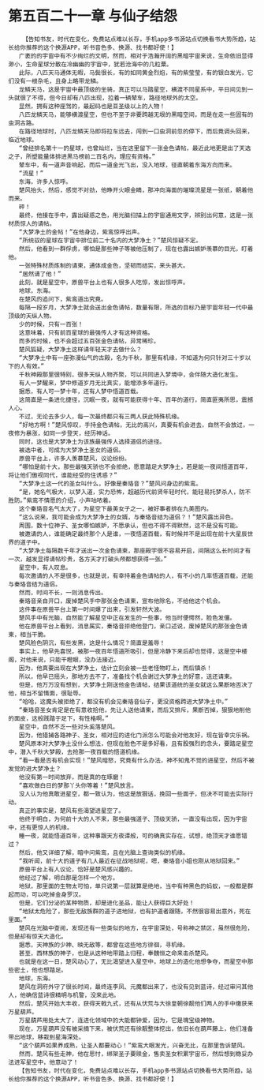 # 第五百二十一章 与仙子结怨
        【告知书友，时代在变化，免费站点难以长存，手机app多书源站点切换看书大势所趋，站长给你推荐的这个换源APP，听书音色多、换源、找书都好使！】
       广袤的的宇宙中有不少绚烂的文明，然而，相对于浩瀚开阔的黑暗宇宙来说，生命依旧显得渺小，生命星球分散在冷幽幽的宇宙中，犹若沧海中的几粒粟。
       此际，八匹天马通体无暇，马鬓很长，有的如同黄金烈焰，有的紫莹莹，有的银白发光，它们没有一根杂毛，且身上略带龙鳞。
       龙鳞天马，这是宇宙中最顶级的坐骑，真正可以马踏星空，横渡不同星系中，平日间见到一头就很了不得，但今日却有八匹出现，拉着一辆辇车，路径地球外的太空。
       显然，拥有这种座驾的，最起码也是亚圣级以上的人物！
       八匹龙鳞天马，能够横渡星空，但也不至于非要跨越无垠的黑暗空间，而是在走一些固有的虫洞古路。
       在路径地球时，八匹龙鳞天马即将拉车远去，闯到一口虫洞前忽的停下，而后竟调头回来，临近地球。
       “曾经排名第十一的星球，也曾灿烂，当在这里留下一张金色请帖，最近此地更是出了天选之子，所塑能量体排进黑马榜前二百名内，理应有资格。”
       辇车中，有一道声音响起，而后一道金光飞出，没入地球，径直朝着东海方向而来。
       “流星！”
       东海，许多人惊呼。
       楚风抬头，然后，感觉不对劲，他睁开火眼金睛，那冲向海面的璀璨流星是一张纸，朝着他而来。
       砰！
       最终，他接在手中，露出疑惑之色，用光脑扫描上的宇宙通用文字，辨别出何意，这是一张材质惊人的请帖。
       “大梦净土的金帖！”在他身边，紫鸾惊呼出声。
       “所统驭的星球在宇宙中排位前二十名内的大梦净土？”楚风惊疑不定。
       然后，他看到一群俘虏，哪怕是那些神子等被他压制了，现在也露出嫉妒羡慕的目光，盯着他。
       一张特殊材质炼制的请柬，通体成金色，坚韧而结实，来头甚大。
       “居然请了他！”
       此刻，就是星空中，原兽平台上也有人很多人吃惊，发出惊呼声。
       地球，东海。
       在楚风的追问下，紫鸾道出究竟。
       每隔一段岁月，大梦净土就会送出金色请帖，数量有限，所选的目标乃是宇宙年轻一代中最顶级的天纵人物。
       少的时候，只有一百张！
       这意味着，只有前百星球的最强传人才有这种资格。
       而多的时候，也不会超过五百张金色请帖，异常稀珍。
       楚风狐疑，大梦净土这样请年轻天才去做什么？
       “大梦净土中有一座弥漫仙气的古殿，名为千秋，那里有机缘，不知道为何只针对三十岁以下的人有效。”
       千秋神殿那里很特别，很多天纵人物齐聚，可以共同进入梦境中，会伴随大造化发生。
       有人一梦醒来，梦中修道岁月无比真实，能增添多年道行。
       据悉，有人可一梦十年，还有人梦中悟道百载。
       这简直是一条进化捷径，沉眠一夜，就有可能获得十年、百年的道行，简直匪夷所思，震撼人心。
       不过，无论去多少人，每一次最终都只有三两人获此特殊机缘。
       “好地方啊！”楚风惊叹，手持金色请帖，无比的高兴，真要有机会进去，自然不会放过，一夜修为暴涨，如同一步登天，经历神话。
       同时，这也是大梦净土为该族最强传人选择道侣的途径。
       被选中者，可成为大梦净土圣女的道侣。
       原兽平台上，许多人羡慕楚风，议论纷纷。
       “哪怕是前十大，那些最强天骄也不会拒绝，愿意踏足大梦净土，若是能一夜间悟道百年，将让他们傲视同代，谁能经受的住诱惑？”
       “大梦净土这一代的圣女叫什么，好像是秦珞音？”楚风问身边的紫鸾。
       “是，她名气极大，以梦入道，实力恐怖，超越历代前贤年轻时代，能轻易托梦杀人，防不胜防。”紫鸾不情愿的介绍，小声咕哝着。
       这个秦珞音名气太大了，为星空下最美女子之一，被好事者排在九美图内。
       “这么说来，我可能会成为大梦净土的女婿，与秦珞音结为道侣？！”楚风露出异色。
       周围，数十位神子、圣女哪怕嫉妒，不愿承认，但也不得不得默然，这不是没有可能。
       被邀请的人，谁能确定最终那个人是谁，一夜悟道百载，有时候并不是出现在前十大星辰世界的道子中。
       “大梦净土每隔数千年才送出一次金色请柬，那座殿宇很不容易开启，间隔这么长时间才有一次，越发显得请帖珍贵，各方天才打破头颅都想获得一张。”
       星空中，有人叹息。
       每次邀请的人不是很多，也就是说，有幸持着金色请帖的人，有不小的几率悟道百载，还能与秦珞音结为道侣。
       然而，时间不长，一则消息传出。
       秦珞音亲自开口，废掉楚风手中那张金色请柬，宣布他除名，不给他这个机会。
       这件事在原兽平台上第一时间爆了出来，引发轩然大波。
       楚风手中有光脑，自然能了解星空中正在发生的一些事，他当时便愕然，脸色发僵。
       他在原兽平台上看到，消息属实，秦珞音拒绝他登门，亲口述说，废掉楚风的那张金色请柬，相当干脆。
       楚风脸色阴沉，有些发黑，这是什么情况？简直是羞辱！
       事实上，他早先喜悦，被那一夜百年悟道所吸引，但是冷静下来后却也觉得，这是空中楼阁，对他来说，只能干瞪眼，没办法接近。
       因为，他真要出现在大梦净土，估计立刻会被一些老怪物盯上，而后镇杀！
       所以，他早已摇头，那地方去不了，准备找个机会谢过大梦净土的好意，送还请柬。
       但是，他万万没有想到，大梦净土刚送他金色请帖，结果该道统的圣女就这么果断地否决了他，相当不留情面，很耻辱。
       “哈哈，这魔头被拒绝了，都没有机会见秦珞音仙子，更没资格跨进大梦净土中。”
       “秦珞音圣女肯定是在有意收拾他，先让人送他请柬，而后又排斥，果断否掉，狠狠地削他的面皮，这般践踏于足下，有性格啊。”
       星空中，自然不乏一些对头奚落楚风。
       因为，他猎捕各路神子、圣女，相对应的进化门派怎么可能会对他友好，现在皆幸灾乐祸。
       楚风原本对大梦净土没什么想法，但现在脸色不是多好看，且有股强烈的念头，要踏足星空中，潜入千秋大梦殿，去抢那一夜百载的悟道机缘。
       “看一看是否有机会实现！”楚风暗怒，究竟有什么办法，神不知鬼不觉的进星空，然后不被发觉的进大梦净土？
       他没有第一时间放弃，而是真的在琢磨！
       “喜欢做白日的梦那丫头你等着！”楚风放言。
       没人认为他真敢进星空，都一致认为，他这是放狠话，挽回一些面子，但决不可能去实际行动。
       真正的事实是，楚风有些渴望进星空了。
       他终于明白，为何前十大的人不来，那些最强道子、顶级天骄，一直没有出现，因为宇宙中，还有更惊人的机缘。
       睡一夜，就能悟道百年，这种事跟天方夜谭般，可的确真实存在，试想，绝顶天才谁愿错过？
       然后，他又详细了解，暗中问紫鸾，且在光脑上查询类似的机缘。
       “我听闻，前十大的道子有几人最近在征战地狱呢，嗯，秦珞音小姐也刚从地狱回来。”
       原兽平台上有人议论，恰好是楚风感兴趣的。
       他经过了解，明白那是怎样一个地方。
       地狱，那里面的生物太可怕，单只说第一层就算是绝地，当中有种黑色的蚂蚁，一般都是群起而动，可以吃掉金身罗汉。
       但是，它们分泌的某种物质，却是进化圣品，能让人获得巨大好处！
       “地狱太危险了，那些无敌族群的道子进地狱，也有护道者跟随，不然很容易出意外，死在里面。”
       楚风在光脑中查阅，发现还有一些类似的地方，在宇宙深处，号称神之禁区，虽然很危险，但是却有惊天大造化。
       据悉，天神族的少神、映无敌等，都曾在这些地方徘徊，寻机缘。
       甚至，西林族的神子，也是从这种地带踏上归程，奉魏恒之命来击杀楚风。
       也就是在这一日，楚风动心了，无比渴望进入星空中，地球上的造化他想争夺，而星空中那些密土，他也想踏足。
       地球，东海。
       楚风在洞府外守了很长时间，最终连李凤、元魔都出来了，也没有见到蓝诗，经过审问其他人，他确信蓝诗很精明与机警，没来此地。
       然后，楚风开始大丰收，获得天戟九式，还有从伏荒与大徐皇朝徐靓他们两人的手中缴获来万星葫芦。
       万星葫芦用处太大了，连进化领域中的大能都钟爱，因为，它是瑰宝级神物。
       现在，万星葫芦没有被采摘下来，被伏荒还有徐靓整体挖出，依旧长在葫芦藤上，他们准备带出地球，移栽到星海深处。
       “这个葫芦如果养成熟，让圣人都要动心！”紫鸾大眼发光，兴奋无比，在那里告诉楚风。
       然而，楚风有些走神，他在思忖，绑架圣子要赎金，售卖圣女积累宇宙币，然后想到稳妥办法进军星空中，他意动了！
       【告知书友，时代在变化，免费站点难以长存，手机app多书源站点切换看书大势所趋，站长给你推荐的这个换源APP，听书音色多、换源、找书都好使！】